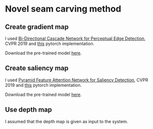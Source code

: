 # Novel seam carving method

## Create gradient map
I used [Bi-Directional Cascade Network for Perceptual Edge Detection](https://arxiv.org/abs/1902.10903), CVPR 2019 and [this](https://github.com/pkuCactus/BDCN) pytorch implementation.

Download the pre-trained model [here](https://drive.google.com/file/d/1CmDMypSlLM6EAvOt5yjwUQ7O5w-xCm1n/view?usp=sharing).


## Create saliency map
I used [Pyramid Feature Attention Network for Saliency Detection](http://openaccess.thecvf.com/content_CVPR_2019/html/Zhao_Pyramid_Feature_Attention_Network_for_Saliency_Detection_CVPR_2019_paper.html),  CVPR 2019 and [this](https://github.com/sairajk/PyTorch-Pyramid-Feature-Attention-Network-for-Saliency-Detection) pytorch implementation.

Download the pre-trained model [here](https://drive.google.com/file/d/1Sc7dgXCZjF4wVwBihmIry-Xk7wTqrJdr/view?usp=sharing).

## Use depth map
I assumed that the depth map is given as input to the system.
